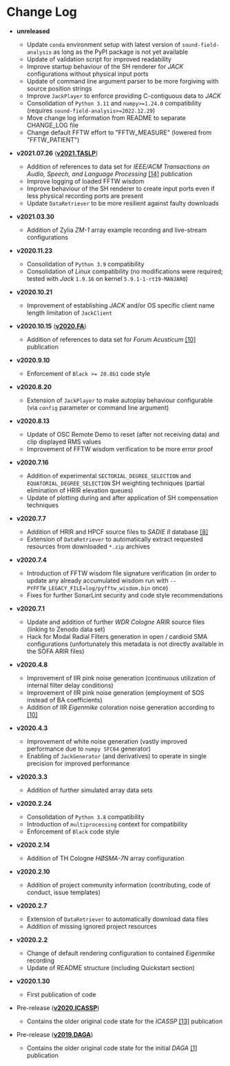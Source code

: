 # Change Log

* __unreleased__
  * Update `conda` environment setup with latest version of `sound-field-analysis` as long as the PyPI package is not yet available
  * Update of validation script for improved readability
  * Improve startup behaviour of the SH renderer for _JACK_ configurations without physical input ports
  * Update of command line argument parser to be more forgiving with source position strings
  * Improve `JackPlayer` to enforce providing C-contiguous data to _JACK_
  * Consolidation of `Python 3.11` and `numpy>=1.24.0` compatibility (requires `sound-field-analysis>=2022.12.29`)
  * Move change log information from README to separate CHANGE_LOG file
  * Change default FFTW effort to "FFTW_MEASURE" (lowered from "FFTW_PATIENT")

* __v2021.07.26__ ([__v2021.TASLP__](https://github.com/AppliedAcousticsChalmers/ReTiSAR/releases/tag/v2021.TASLP))
  * Addition of references to data set for _IEEE/ACM Transactions on Audio, Speech, and Language Processing_ [[14]](README.md#references) publication
  * Improve logging of loaded FFTW wisdom
  * Improve behaviour of the SH renderer to create input ports even if less physical recording ports are present
  * Update `DataRetriever` to be more resilient against faulty downloads
* __v2021.03.30__
  * Addition of Zylia _ZM-1_ array example recording and live-stream configurations
* __v2020.11.23__
  * Consolidation of `Python 3.9` compatibility
  * Consolidation of _Linux_ compatibility (no modifications were required; tested with _Jack_ `1.9.16` on kernel `5.9.1-1-rt19-MANJARO`)
* __v2020.10.21__
  * Improvement of establishing _JACK_ and/or OS specific client name length limitation of `JackClient`
* __v2020.10.15__ ([__v2020.FA__](https://github.com/AppliedAcousticsChalmers/ReTiSAR/releases/tag/v2020.FA))
  * Addition of references to data set for _Forum Acusticum_ [[10]](README.md#references) publication
* __v2020.9.10__
  * Enforcement of `Black >= 20.8b1` code style
* __v2020.8.20__
  * Extension of `JackPlayer` to make autoplay behaviour configurable (via `config` parameter or command line argument)
* __v2020.8.13__
  * Update of OSC Remote Demo to reset (after not receiving data) and clip displayed RMS values
  * Improvement of FFTW wisdom verification to be more error proof
* __v2020.7.16__
  * Addition of experimental `SECTORIAL_DEGREE_SELECTION` and `EQUATORIAL_DEGREE_SELECTION` SH weighting techniques (partial elimination of HRIR elevation queues)
  * Update of plotting during and after application of SH compensation techniques
* __v2020.7.7__
  * Addition of HRIR and HPCF source files to _SADIE II_ database [[8]](README.md#references)
  * Extension of `DataRetriever` to automatically extract requested resources from downloaded `*.zip` archives
* __v2020.7.4__
  * Introduction of FFTW wisdom file signature verification (in order to update any already accumulated wisdom run with `--PYFFTW_LEGACY_FILE=log/pyfftw_wisdom.bin` once)
  * Fixes for further SonarLint security and code style recommendations
* __v2020.7.1__
  * Update and addition of further _WDR Cologne_ ARIR source files (linking to Zenodo data set)
  * Hack for Modal Radial Filters generation in open / cardioid SMA configurations (unfortunately this metadata is not directly available in the SOFA ARIR files)
* __v2020.4.8__
  * Improvement of IIR pink noise generation (continuous utilization of internal filter delay conditions)
  * Improvement of IIR pink noise generation (employment of SOS instead of BA coefficients)
  * Addition of IIR _Eigenmike_ coloration noise generation according to [[10]](README.md#references)
* __v2020.4.3__
  * Improvement of white noise generation (vastly improved performance due to `numpy SFC64` generator)
  * Enabling of `JackGenerator` (and derivatives) to operate in single precision for improved performance
* __v2020.3.3__
  * Addition of further simulated array data sets
* __v2020.2.24__
  * Consolidation of `Python 3.8` compatibility
  * Introduction of `multiprocessing` context for compatibility
  * Enforcement of `Black` code style
* __v2020.2.14__
  * Addition of TH Cologne _HØSMA-7N_ array configuration
* __v2020.2.10__
  * Addition of project community information (contributing, code of conduct, issue templates)
* __v2020.2.7__
  * Extension of `DataRetriever` to automatically download data files
  * Addition of missing ignored project resources
* __v2020.2.2__
  * Change of default rendering configuration to contained _Eigenmike_ recording
  * Update of README structure (including Quickstart section)
* __v2020.1.30__
  * First publication of code

* Pre-release ([__v2020.ICASSP__](https://github.com/AppliedAcousticsChalmers/ReTiSAR/releases/tag/v2020.ICASSP))
  * Contains the older original code state for the _ICASSP_ [[13]](README.md#references) publication
* Pre-release ([__v2019.DAGA__](https://github.com/AppliedAcousticsChalmers/ReTiSAR/releases/tag/v2019.DAGA))
  * Contains the older original code state for the initial _DAGA_ [[1]](README.md#references) publication
